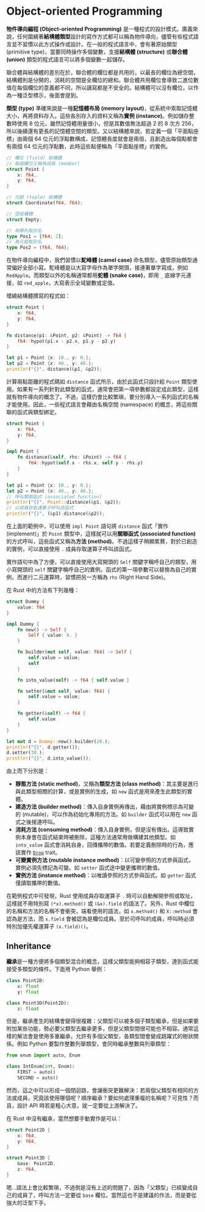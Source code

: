 # Object-oriented Programming

**物件導向編程 (Object-oriented Programming)** 是一種程式的設計模式。廣義來說，任何圍繞著**結構體類型**設計的寫作方式都可以稱為物件導向，儘管有些程式語言並不習慣以此方式操作或設計。在一般的程式語言中，會有著原始類型 (primitive type)，當要同時操作多個變數，支援**結構體 (structure)** 或**聯合體 (union)** 類型的程式語言可以將多個變數一起儲存。

聯合體與結構體的差別在於，聯合體的欄位都是共用的，以最長的欄位為總空間，結構體則是分開的，消耗的空間是全欄位的總和。聯合體共用欄位會導致二進位數值在每個欄位的意義都不同，所以讀寫都是不安全的。結構體可以沒有欄位，以作為一種泛型標示，後面會提到。

**類型 (type)** 準確來說是一種**記憶體布局 (memory layout)**，從系統中索取記憶體大小，再將資料存入。這些各別存入的資料又稱為**實例 (instance)**。例如儲存整數時使用 8 位元，雖然記憶體用量很小，但是其數值無法超過 2 的 8 次方 256，所以後續還有更長的記憶體空間的類型。又以結構體來說，若定義一個「平面點座標」由兩個 64 位元的浮點數構成，記憶體長度就會是兩倍，且創造出每個點都會有兩個 64 位元的浮點數，此時這些點便稱為「平面點座標」的實例。

```rust
// 欄位 (field) 結構體
// 每個欄位又稱為成員 (member)
struct Point {
    x: f64,
    y: f64,
}

// 元組 (tuple) 結構體
struct Coordinate(f64, f64);

// 空結構體
struct Empty;

// 為陣列取別名
type Pos1 = [f64; 2];
// 為元組取別名
type Pos2 = (f64, f64);
```

在物件導向編程中，我們習慣以**駝峰體 (camel case)** 命名類型，儘管原始類型通常偏好全部小寫。駝峰體是以大寫字母作為單字開頭，接連著單字寫成，例如 `RedApple`。而類型以外的名稱通常都用**蛇體 (snake case)**，即用 `_` 底線字元連接，如 `red_apple`，大寫表示全域變數或定值。

環繞結構體撰寫的程式如：

```rust
struct Point {
    x: f64,
    y: f64,
}

fn distance(p1: &Point, p2: &Point) -> f64 {
    f64::hypot(p1.x - p2.x, p1.y - p2.y)
}

let p1 = Point {x: 10., y: 0.};
let p2 = Point {x: 40., y: 40.};
println!("{}", distance(&p1, &p2));
```

計算兩點距離的程式碼如 `distance` 函式所示，由於此函式只設計給 `Point` 類型使用。如果有一系列針對此類型的函式，通常會把第一項參數都設定成此類型，這樣就有物件導向的概念了。不過，這樣仍會比較繁瑣，要分別導入一系列函式的名稱才能使用。因此，一些程式語言會藉由名稱空間 (namespace) 的概念，將這些關聯的函式與類型綁定。

```rust
struct Point {
    x: f64,
    y: f64,
}

impl Point {
    fn distance(&self, rhs: &Point) -> f64 {
        f64::hypot(self.x - rhs.x, self.y - rhs.y)
    }
}

let p1 = Point {x: 10., y: 0.};
let p2 = Point {x: 40., y: 40.};
// 呼叫關聯函式 (associated function)
println!("{}", Point::distance(&p1, &p2));
// 以成員存取運算子呼叫該函式
println!("{}", (&p1).distance(&p2));
```

在上面的範例中，可以使用 `impl Point` 語句將 `distance` 函式「實作 (implement)」於 `Point` 類型中，這樣就可以用**關聯函式 (associated function)** 的方式呼叫，這些函式又稱為**方法 (method)**。不過這樣子稍顯累贅，對於已創造的實例，可以直接使用 `.` 成員存取運算子呼叫該函式。

實作語句中為了方便，可以直接使用大寫開頭的 `Self` 關鍵字稱呼自己的類型，用小寫開頭的 `self` 關鍵字稱呼自己的實例。函式的第一項參數可以替換為自己的實例，而進行二元運算時，習慣把另一方稱為 `rhs` (Right Hand Side)。

在 Rust 中的方法有下列幾種：

```rust
struct Dummy {
    value: f64
}

impl Dummy {
    fn new() -> Self {
        Self { value: 0. }
    }

    fn builder(mut self, value: f64) -> Self {
        self.value = value;
        self
    }

    fn into_value(self) -> f64 { self.value }

    fn setter(&mut self, value: f64) {
        self.value = value;
    }

    fn getter(&self) -> f64 {
        self.value
    }
}

let mut d = Dummy::new().builder(20.);
println!("{}", d.getter());
d.setter(30.);
println!("{}", d.into_value());
```

由上而下分別是：

+ **靜態方法 (static method)**，又稱為**類型方法 (class method)**：其主要是進行與此類型相關的計算，或是實例的生成，如 `new` 函式是用來產生此類型的實體。
+ **建造方法 (builder method)**：傳入自身實例再傳出，藉由將實例標示為可變的 (mutable)，可以作為初始化專用的方法。如 `builder` 函式可以用在 `new` 函式之後接連呼叫。
+ **消耗方法 (consuming method)**：傳入自身實例，但是沒有傳出。這導致實例本身會在函式結束時被刪除，這種方法通常用做構建其他類型。如 `into_value` 函式會消耗自身，回傳攜帶的數值。若要定義刪除時的行為，應該實作 [`Drop`](https://doc.rust-lang.org/std/ops/trait.Drop.html) trait。
+ **可變實例方法 (mutable instance method)**：以可變參照的方式參與函式，實例必須先標記為可變。如 `setter` 函式途中變更攜帶的數值。
+ **實例方法 (instance method)**：以唯讀參照的方式參與函式。如 `getter` 函式僅讀取攜帶的數值。

在範例程式中可發現，Rust 使用成員存取運算子 `.` 時可以自動解開參照或取址，這樣就不用特別寫 `(*x).method()` 或 `(&x).field` 的語法了。另外，Rust 中欄位的名稱和方法的名稱不會衝突，端看使用的語法，如 `x.method()` 和 `X::method` 會認為是方法，而 `x.field` 會被認為是欄位成員。至於可呼叫的成員，呼叫時必須特別加優先權運算子 `(x.field)()`。

## Inheritance

**繼承**是一種方便將多個類型混合的概念，這樣父類型能夠相容子類型，達到函式能接受多類型的條件。下面用 Python 舉例：

```python
class Point2D:
    x: float
    y: float

class Point3D(Point2D):
    z: float
```

但是，繼承產生的結構會變得很複雜：父類型可以被多個子類型繼承，但是如果要附加某些功能，勢必要父類型去繼承更多，但是父類型間很可能也不相容。通常這樣的解法會是使用多重繼承，允許有多個父類型，各類型間會變成跳躍式的樹狀關係。例如 Python 要製作整數列舉類型，會同時繼承整數與列舉類型：

```python
from enum import auto, Enum

class IntEnum(int, Enum):
    FIRST = auto()
    SECOND = auto()
```

然而，這之中可以形成一個閉迴路，會讓衝突更難解決：若兩個父類型有相同的方法或成員，究竟該使用哪個呢？順序繼承？要如何處理重複的名稱呢？可見性？而且，設計 API 時若是粗心大意，就一定要從上游解決了。

在 Rust 中沒有繼承，當然想要手動實作是可以：

```rust
struct Point2D {
    x: f64,
    y: f64,
}

struct Point3D {
    base: Point2D,
    z: f64,
}
```

嗯…語法上會比較繁瑣，不過倒是沒有上述的問題了，因為「父類型」已經變成自己的成員了，呼叫方法一定要從 `base` 欄位。當然這也不是建議的作法，而是要從強大的泛型下手。
